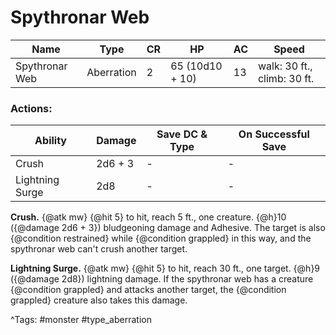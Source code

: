 # Spythronar Web

| Name | Type | CR | HP | AC | Speed |
|------|------|----|----|----|-------|
| Spythronar Web | Aberration | 2 | 65 (10d10 + 10) | 13 | walk: 30 ft., climb: 30 ft. |

### Actions:

| Ability | Damage | Save DC & Type | On Successful Save |
|---------|--------|----------------|--------------------|
| Crush | 2d6 + 3 | - | - |
| Lightning Surge | 2d8 | - | - |


**Crush.** {@atk mw} {@hit 5} to hit, reach 5 ft., one creature. {@h}10 ({@damage 2d6 + 3}) bludgeoning damage and Adhesive. The target is also {@condition restrained} while {@condition grappled} in this way, and the spythronar web can't crush another target.

**Lightning Surge.** {@atk mw} {@hit 5} to hit, reach 30 ft., one target. {@h}9 ({@damage 2d8}) lightning damage. If the spythronar web has a creature {@condition grappled} and attacks another target, the {@condition grappled} creature also takes this damage.

^Tags: #monster #type_aberration